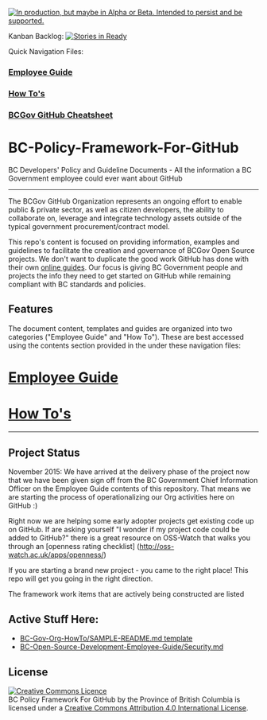 <a rel="Delivery" href="https://github.com/BCDevExchange/docs/blob/master/discussion/projectstates.md"><img alt="In production, but maybe in Alpha or Beta. Intended to persist and be supported." style="border-width:0" src="https://assets.bcdevexchange.org/images/badges/delivery.svg" title="In production, but maybe in Alpha or Beta. Intended to persist and be supported." /></a>

Kanban Backlog: [![Stories in Ready](https://badge.waffle.io/bcgov/BC-Policy-Framework-For-GitHub.png?label=ready&title=Ready)](https://waffle.io/bcgov/BC-Policy-Framework-For-GitHub)

Quick Navigation Files:
### [Employee Guide](/BC-Open-Source-Development-Employee-Guide/README.md)
### [How To's](/BC-Gov-Org-HowTo/README.md)
### [BCGov GitHub Cheatsheet](/BC-Open-Source-Development-Employee-Guide/Cheatsheet.md)

# BC-Policy-Framework-For-GitHub
BC Developers' Policy and Guideline Documents - All the information a BC Government employee could ever want about GitHub

***
The BCGov GitHub Organization represents an ongoing effort to enable public & private sector, as well as citizen developers, the ability to collaborate on, leverage and integrate technology assets outside of the typical government procurement/contract model.

This repo's content is focused on providing information, examples and guidelines to facilitate the creation and governance of BCGov Open Source projects. We don't want to duplicate the good work GitHub has done with their own [online guides](https://guides.github.com/). Our focus is giving BC Government people and projects the info they need to get started on GitHub while remaining compliant with BC standards and policies.

## Features

The document content, templates and guides are organized into two categories ("Employee Guide" and "How To"). These are best accessed using the contents section provided in the under these navigation files:

# [Employee Guide](/BC-Open-Source-Development-Employee-Guide/README.md)
# [How To's](/BC-Gov-Org-HowTo/README.md)


----------


## Project Status
November 2015: We have arrived at the delivery phase of the project now that we have been given sign off from the BC Government Chief Information Officer on the Employee Guide contents of this repository. That means we are starting the process of operationalizing our Org activities here on GitHub :)

Right now we are helping some early adopter projects get existing code up on GitHub. If are asking yourself "I wonder if my project code could be added to GitHub?" there is a great resource on OSS-Watch that walks you through an [openness rating checklist] (http://oss-watch.ac.uk/apps/openness/)

If you are starting a brand new project - you came to the right place! This repo will get you going in the right direction.

The framework work items that are actively being constructed are listed
## Active Stuff Here:
* [BC-Gov-Org-HowTo/SAMPLE-README.md template](BC-Gov-Org-HowTo/SAMPLE-README.md)
* [BC-Open-Source-Development-Employee-Guide/Security.md](BC-Open-Source-Development-Employee-Guide/Security.md)

## License
<a rel="license" href="http://creativecommons.org/licenses/by/4.0/"><img alt="Creative Commons Licence" style="border-width:0" src="https://i.creativecommons.org/l/by/4.0/80x15.png" /></a><br /><span xmlns:dct="http://purl.org/dc/terms/" property="dct:title">BC Policy Framework For GitHub by the Province of British Columbia</span> is licensed under a <a rel="license" href="http://creativecommons.org/licenses/by/4.0/">Creative Commons Attribution 4.0 International License</a>.

